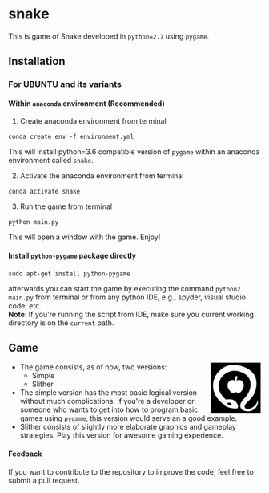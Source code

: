 # snake
This is game of Snake developed in `python=2.7` using `pygame`.

## Installation

### For UBUNTU and its variants

#### Within `anaconda` environment (Recommended)

1. Create anaconda environment from terminal
```
conda create env -f environment.yml
```
This will install python=3.6 compatible version of `pygame` within an anaconda environment called `snake`.

2. Activate the anaconda environment from terminal
```
conda activate snake
```

3. Run the game from terminal
```
python main.py
```
This will open a window with the game. Enjoy!

#### Install `python-pygame` package directly

```
sudo apt-get install python-pygame
```
afterwards you can start the game by executing the command `python2 main.py` from terminal
or from any python IDE, e.g., spyder, visual studio code, etc.<br>
**Note**: If you're running the script from IDE, make sure you current working directory is on the `current` path.

## Game
<img align="right" src="images/temptation.png" height="100">

- The game consists, as of now, two versions:
    + Simple
    + Slither
- The simple version has the most basic logical version without much complications. If you're a developer or someone who wants to get into how to program basic games using `pygame`, this version would serve an a good example.
- Slither consists of slightly more elaborate graphics and gameplay strategies. Play this version for awesome gaming experience.

#### Feedback
If you want to contribute to the repository to improve the code, feel free to submit a pull request.
